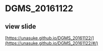 # DGMS_20161122
## view slide
[https://unasuke.github.io/DGMS_20161122/](https://unasuke.github.io/DGMS_20161122/#/)
